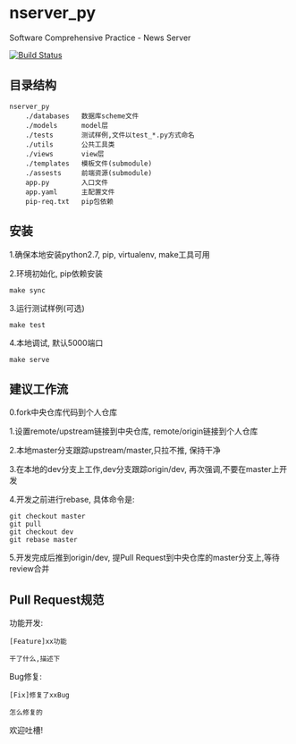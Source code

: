 # nserver_py
Software Comprehensive Practice - News Server

[![Build Status](https://travis-ci.org/DlutCS/nserver_py.svg?branch=master)](https://travis-ci.org/DlutCS/nserver_py)

## 目录结构
```
nserver_py
    ./databases   数据库scheme文件
    ./models      model层
    ./tests       测试样例,文件以test_*.py方式命名
    ./utils       公共工具类
    ./views       view层
    ./templates   模板文件(submodule)
    ./assests     前端资源(submodule)
    app.py        入口文件
    app.yaml      主配置文件
    pip-req.txt   pip包依赖
```

## 安装
1.确保本地安装python2.7, pip, virtualenv, make工具可用

2.环境初始化, pip依赖安装
```
make sync
```
3.运行测试样例(可选)
```
make test
```
4.本地调试, 默认5000端口
```
make serve
```

## 建议工作流
0.fork中央仓库代码到个人仓库

1.设置remote/upstream链接到中央仓库, remote/origin链接到个人仓库

2.本地master分支跟踪upstream/master,只拉不推, 保持干净

3.在本地的dev分支上工作,dev分支跟踪origin/dev, 再次强调,不要在master上开发

4.开发之前进行rebase, 具体命令是:
```
git checkout master
git pull
git checkout dev 
git rebase master
```

5.开发完成后推到origin/dev, 提Pull Request到中央仓库的master分支上,等待review合并

## Pull Request规范
功能开发:
```
[Feature]xx功能

干了什么,描述下

```
Bug修复:
```
[Fix]修复了xxBug

怎么修复的
```

欢迎吐槽!

